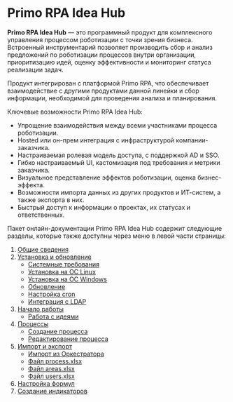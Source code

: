 # Primo RPA Idea Hub

**Primo RPA Idea Hub** — это программный продукт для комплексного управления процессом роботизации с точки зрения бизнеса. Встроенный инструментарий позволяет производить сбор и анализ предложений по роботизации процессов внутри организации, приоритизацию идей, оценку эффективности и мониторинг статуса реализации задач. 

Продукт интегрирован с платформой Primo RPA, что обеспечивает взаимодействие с другими продуктами данной линейки и сбор информации, необходимой для проведения анализа и планирования.

Ключевые возможности Primo RPA Idea Hub:

* Упрощение взаимодействия между всеми участниками процесса роботизации.
* Hosted или он-прем интеграция с инфраструктурой компании-заказчика.
* Настраиваемая ролевая модель доступа, с поддержкой AD и SSO.
* Гибко настраиваемый UI, кастомизация под требования и метрики заказчика.
* Визуальное представление эффектов роботизации, оценка бизнес-эффекта.
* Возможности импорта данных из других продуктов и ИТ-систем, а также экспорта в них.
* Быстрый доступ к информации о проектах, их статусах и ответственных.

Пакет онлайн-документации Primo RPA Idea Hub содержит следующие разделы, которые также доступны через меню в левой части страницы:

1. [Общие сведения](https://docs.primo-rpa.ru/primo-rpa/primo-idea-hub/description)
1. [Установка и обновление](https://docs.primo-rpa.ru/primo-rpa/primo-idea-hub/readme-installation)
   * [Системные требования](https://docs.primo-rpa.ru/primo-rpa/primo-idea-hub/readme-installation/system-requirements)
   * [Установка на ОС Linux](https://docs.primo-rpa.ru/primo-rpa/primo-idea-hub/readme-installation/installation-linux)
   * [Установка на ОС Windows](https://docs.primo-rpa.ru/primo-rpa/primo-idea-hub/readme-installation/installation-windows)
   * [Обновление](https://docs.primo-rpa.ru/primo-rpa/primo-idea-hub/readme-installation/update)
   * [Настройка cron](https://docs.primo-rpa.ru/primo-rpa/primo-idea-hub/cron)
   * [Интеграция с LDAP](https://docs.primo-rpa.ru/primo-rpa/primo-idea-hub/integration-ldap)
1. [Начало работы](https://docs.primo-rpa.ru/primo-rpa/primo-idea-hub/getting-started)
   * [Работа с идеями](https://docs.primo-rpa.ru/primo-rpa/primo-idea-hub/getting-started/ideas)
1. [Процессы](https://docs.primo-rpa.ru/primo-rpa/primo-idea-hub/readme-processes)
   * [Создание процесса](https://docs.primo-rpa.ru/primo-rpa/primo-idea-hub/readme-processes/create-process)
   * [Редактирование процесса](https://docs.primo-rpa.ru/primo-rpa/primo-idea-hub/readme-processes/edit-process)
1. [Импорт и экспорт](https://docs.primo-rpa.ru/primo-rpa/primo-idea-hub/import-export)
   * [Импорт из Оркестратора](https://docs.primo-rpa.ru/primo-rpa/primo-idea-hub/import-from-orchestrator)
   * [Файл process.xlsx](https://docs.primo-rpa.ru/primo-rpa/primo-idea-hub/readme-processes/file-process)
   * [Файл areas.xlsx](https://docs.primo-rpa.ru/primo-rpa/primo-idea-hub/import-export/file-areas)
   * [Файл users.xlsx](https://docs.primo-rpa.ru/primo-rpa/primo-idea-hub/import-export/file-users)
1. [Настройка формул](https://docs.primo-rpa.ru/primo-rpa/primo-idea-hub/formulas)
1. [Создание индикаторов](https://docs.primo-rpa.ru/primo-rpa/primo-idea-hub/indicators)


